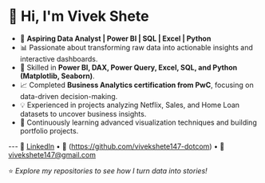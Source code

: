 # 👋 Hi, I'm Vivek Shete    
- 🎯 **Aspiring Data Analyst | Power BI | SQL | Excel | Python**   
- 📊 Passionate about transforming raw data into actionable insights and interactive dashboards.   
- 🧠 Skilled in **Power BI, DAX, Power Query, Excel, SQL, and Python (Matplotlib, Seaborn)**.  
- 📈 Completed **Business Analytics certification from PwC**, focusing on data-driven decision-making.   
- 💡 Experienced in projects analyzing Netflix, Sales, and Home Loan datasets to uncover business insights.   
- 🌱 Continuously learning advanced visualization techniques and building portfolio projects.  

---  💼 [LinkedIn](https://www.linkedin.com/in/vivek-shete-327183363/)
• 📂 (https://github.com/vivekshete147-dotcom)
• 📧 vivekshete147@gmail.com 

⭐ *Explore my repositories to see how I turn data into stories!*  
